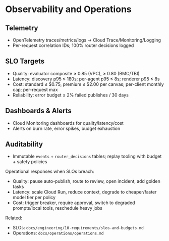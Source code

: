 # Observability and Operations

## Telemetry

- OpenTelemetry traces/metrics/logs → Cloud Trace/Monitoring/Logging
- Per-request correlation IDs; 100% router decisions logged

## SLO Targets

- Quality: evaluator composite ≥ 0.85 (VPC), ≥ 0.80 (BMC/TBI)
- Latency: discovery p95 ≤ 180s; per-agent p95 ≤ 8s; renderer p95 ≤ 8s
- Cost: standard ≤ $0.75, premium ≤ $2.00 per canvas; per-client monthly cap; per-request max
- Reliability: error budget ≤ 2% failed publishes / 30 days

## Dashboards & Alerts

- Cloud Monitoring dashboards for quality/latency/cost
- Alerts on burn rate, error spikes, budget exhaustion

## Auditability

- Immutable `events` + `router_decisions` tables; replay tooling with budget + safety policies

Operational responses when SLOs breach:

- Quality: pause auto-publish, route to review, open incident, add golden tasks
- Latency: scale Cloud Run, reduce context, degrade to cheaper/faster model tier per policy
- Cost: trigger breaker, require approval, switch to degraded prompts/local tools, reschedule heavy jobs

Related:

- SLOs: `docs/engineering/10-requirements/slos-and-budgets.md`
- Operations: `docs/operations/operations.md`
